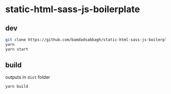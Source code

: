 # static-html-sass-js-boilerplate

## dev

```bash
git clone https://github.com/bamdadsabbagh/static-html-sass-js-boilerplate
yarn
yarn start
```

## build

outputs in `dist` folder

```bash
yarn build
```

